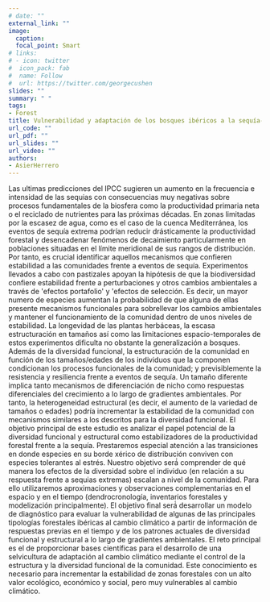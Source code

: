```yaml
---
# date: ""
external_link: ""
image:
  caption:
  focal_point: Smart
# links:
# - icon: twitter
#  icon_pack: fab
#  name: Follow
#  url: https://twitter.com/georgecushen
slides: ""
summary: " "
tags:
- Forest
title: Vulnerabilidad y adaptación de los bosques ibéricos a la sequía- una aproximación multi-escala basada en la dendroecología, inventarios forestales y modelización (CGL2015-69186-C2-2-R).
url_code: ""
url_pdf: ""
url_slides: ""
url_video: ""
authors: 
- AsierHerrero
---
```


Las ultimas predicciones del IPCC sugieren un aumento en la frecuencia e intensidad de las sequias con consecuencias muy negativas sobre procesos fundamentales de la biosfera como la productividad primaria neta o el reciclado de nutrientes para las próximas décadas. En zonas limitadas por la escasez de agua, como es el caso de la cuenca Mediterránea, los eventos de sequía extrema podrían reducir drásticamente la productividad forestal y desencadenar fenómenos de decaimiento particularmente en poblaciones situadas en el límite meridional de sus rangos de distribución. Por tanto, es crucial identificar aquellos mecanismos que confieren estabilidad a las comunidades frente a eventos de sequía. Experimentos llevados a cabo con pastizales apoyan la hipótesis de que la biodiversidad confiere estabilidad frente a perturbaciones y otros cambios ambientales a través de 'efectos portafolio' y 'efectos de selección. Es decir, un mayor numero de especies aumentan la probabilidad de que alguna de ellas presente mecanismos funcionales para sobrellevar los cambios ambientales y mantener el funcionamiento de la comunidad dentro de unos niveles de estabilidad. La longevidad de las plantas herbáceas, la escasa estructuración en tamaños así como las limitaciones espacio-temporales de estos experimentos dificulta no obstante la generalización a bosques. Además de la diversidad funcional, la estructuración de la comunidad en función de los tamaños/edades de los individuos que la componen condicionan los procesos funcionales de la comunidad; y previsiblemente la resistencia y resiliencia frente a eventos de sequía. Un tamaño diferente implica tanto mecanismos de diferenciación de nicho como respuestas diferenciales del crecimiento a lo largo de gradientes ambientales. Por tanto, la heterogeneidad estructural (es decir, el aumento de la variedad de tamaños o edades) podría incrementar la estabilidad de la comunidad con mecanismos similares a los descritos para la diversidad funcional. El objetivo principal de este estudio es analizar el papel potencial de la diversidad funcional y estructural como estabilizadores de la productividad forestal frente a la sequía. Prestaremos especial atención a las transiciones en donde especies en su borde xérico de distribución conviven con especies tolerantes al estrés. Nuestro objetivo será́ comprender de qué manera los efectos de la diversidad sobre el individuo (en relación a su respuesta frente a sequias extremas) escalan a nivel de la comunidad. Para ello utilizaremos aproximaciones y observaciones complementarias en el espacio y en el tiempo (dendrocronología, inventarios forestales y modelización principalmente). El objetivo final será́ desarrollar un modelo de diagnóstico para evaluar la vulnerabilidad de algunas de las principales tipologías forestales ibéricas al cambio climático a partir de información de respuestas previas en el tiempo y de los patrones actuales de diversidad funcional y estructural a lo largo de gradientes ambientales. El reto principal es el de proporcionar bases científicas para el desarrollo de una selvicultura de adaptación al cambio climático mediante el control de la estructura y la diversidad funcional de la comunidad. Este conocimiento es necesario para incrementar la estabilidad de zonas forestales con un alto valor ecológico, económico y social, pero muy vulnerables al cambio climático. 
